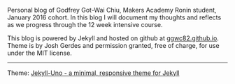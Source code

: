 Personal blog of Godfrey Got-Wai Chiu, Makers Academy Ronin student, January 2016 cohort. In this blog I will document my thoughts and reflects as we progress through the 12 week intensive course. 

This blog is powered by Jekyll and hosted on github at [ggwc82.github.io](http://ggwc82.github.io). Theme is by Josh Gerdes and permission granted, free of charge, for use under the MIT license.

-------

Theme: [Jekyll-Uno - a minimal, responsive theme for Jekyll](https://github.com/joshgerdes/jekyll-uno/tree/gh-pages)


